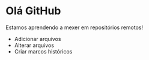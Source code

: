 # Olá GitHub

Estamos aprendendo a mexer em repositórios remotos!
- Adicionar arquivos
- Alterar arquivos
- Criar marcos históricos
